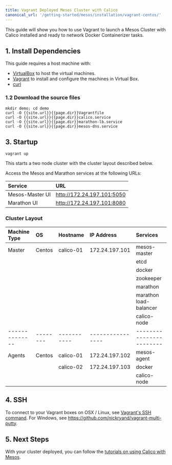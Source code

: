 ```yaml
---
title: Vagrant Deployed Mesos Cluster with Calico
canonical_url: '/getting-started/mesos/installation/vagrant-centos/'
---
```


This guide will show you how to use Vagrant to launch a Mesos Cluster
with Calico installed and ready to network Docker Containerizer tasks.

## 1. Install Dependencies
This guide requires a host machine with:

 * [VirtualBox][virtualbox] to host the virtual machines.
 * [Vagrant][vagrant] to install and configure the machines in Virtual Box.
 * [curl][curl]

### 1.2 Download the source files

    mkdir demo; cd demo
    curl -O {{site.url}}{{page.dir}}Vagrantfile
    curl -O {{site.url}}{{page.dir}}calico.service
    curl -O {{site.url}}{{page.dir}}marathon-lb.service
    curl -O {{site.url}}{{page.dir}}mesos-dns.service

## 3. Startup

```shell
vagrant up
```

This starts a two node cluster with the cluster layout described below.

Access the Mesos and Marathon services at the following URLs:

| Service         | URL                        |
| :-------------- | :------------------------- |
| Mesos-Master UI | http://172.24.197.101:5050 |
| Marathon UI     | http://172.24.197.101:8080 |

### Cluster Layout

| Machine Type | OS     | Hostname  | IP Address     | Services               |
| :----------- | :----- | :-------- | :------------- | :--------------------- |
| Master       | Centos | calico-01 | 172.24.197.101 | mesos-master           |
|              |        |           |                | etcd                   |
|              |        |           |                | docker                 |
|              |        |           |                | zookeeper              |
|              |        |           |                | marathon               |
|              |        |           |                | marathon load-balancer |
|              |        |           |                | calico-node            |
|--------------|--------|-----------|----------------|------------------------|
| Agents       | Centos | calico-01 | 172.24.197.102 | mesos-agent            |
|              |        | calico-02 | 172.24.197.103 | docker                 |
|              |        |           |                | calico-node            |

## 4. SSH

To connect to your Vagrant boxes on OSX / Linux, see
[Vagrant's SSH command](https://www.vagrantup.com/docs/cli/ssh.html).
For Windows, see <https://github.com/nickryand/vagrant-multi-putty>.

## 5. Next Steps

With your cluster deployed, you can follow the
[tutorials on using Calico with Mesos]({{site.baseurl}}/{{page.version}}/getting-started/mesos#tutorials).

[virtualbox]: https://www.virtualbox.org/
[vagrant]: https://www.vagrantup.com/
[curl]: https://curl.haxx.se/
